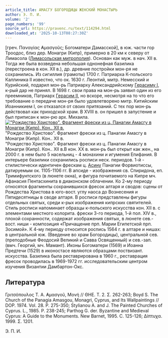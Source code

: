 ```yaml
---
article_title: АМАСГУ БОГОРОДИЦЫ ЖЕНСКИЙ МОНАСТЫРЬ
author: Э. П. И.
volume: '2'
page_numbers: '99'
source_url: https://pravenc.ru/text/114294.html
downloaded_at: '2025-10-13T08:27:30Z'
---
```


[греч. Παναγίας ̓Αμασγοῦς; Богоматери Дамасской], в юж. части гор Троодос, близ дер. Монагри (Кипр), примерно в 20 км к северу от Лимасола ([Лимасольская митрополия](<https://pravenc.ru/text/Лимасольская митрополия.html>)). Основан как муж. в нач. XII в. Тогда же была возведена небольшая однонефная базилика (перестроена в кон. XII в.), др. древние постройки мон-ря не сохранились. Из сигиллия (грамоты) 1700 г. Патриарха К-польского Каллиника II известно, что ок. 1630 г. Леонтий, митр. Немесский и Курийский, подарил мон-рь Патриарху Александрийскому [Герасиму I](<https://pravenc.ru/text/Герасиму I.html>), к-рый дар не принял. В 1698 г. свои права на мон-рь заявил один из его преемников, Патриарх [Герасим II](<https://pravenc.ru/text/Герасим II.html>), но вскоре, несмотря на то что его требование о передаче мон-ря было удовлетворено митр. Китийским Иоанникием I, он отказался от своих притязаний. С тех пор мон-рь действовал как приходской храм. В XVIII в. он пришел в запустение и был приписан к мон-рю арх. Михаила.[![&quot;Рождество Христово&quot;. Фрагмент фрески из ц. Панагии Амасгу в Монагри (Кипр). Кон.. XII в.](https://pravenc.ru/data/898/447/1234/i200.jpg "Кликните для увеличения картинки")](https://pravenc.ru/data/898/447/1234/i400.jpg)"Рождество Христово". Фрагмент фрески из ц. Панагии Амасгу в Монагри (Кипр). Кон.. XII в.  
"Рождество Христово". Фрагмент фрески из ц. Панагии Амасгу в Монагри (Кипр). Кон.. XII в.В кон. XX в. мон-рь был открыт как жен., на 2000 г. в нем было 5 насельниц - 4 монахини и игумения Епифания. В интерьере базилики сохранились росписи неск. периодов. 1-й - стилистически идентичен фрескам ц. [Асину](https://pravenc.ru/text/Асину.html) Панагии Форвиотиссы, датируемым ок. 1105-1106 гг. В апсиде - изображения св. Спиридона, еп. Тримифунтского (в люнете окна), и фигура почитаемого на Кипре мч. Афанасия Пентасхинита в диаконском облачении. Ко 2-му периоду относятся фрагменты сохранившихся фресок алтаря и сводов: сцены от Рождества Христова в юго-вост. углу наоса до Вознесения и Пятидесятницы в своде алтаря. В росписи представлены фигуры отдельных святых, среди к-рых изображения кипрских святителей. Стиль росписи напоминает образцы к-польского искусства кон. ХII в. с элементами местного колорита. фрески 3-го периода, 1-й пол. XIV в., плохой сохранности, содержат изображения святых, в люнете сев.-вост. ниши - композиция «Причащение прп. Марии Египетской прп. Зосимой». К 4-му периоду относится роспись 1564 г. в алтаре и нишах: в центральной юж. (Введение во храм Богородицы), центральной сев. (преподобные Феодосий Великий и Савва Освященный) и сев.-зап. (вмч. Георгий, мч. Мамант). Иконы Богоматери (1569) и Иоанна Предтечи (1529) в иконостасе являются образцами поствизант. искусства. Базилика была реставрирована в 1960 г., реставрация фресок проводилась в 1969-1972 гг. исследовательским центром изучения Византии Дамбартон-Окс.

## Литература

Γριτσόπουλος Τ. Α. ̓Αμασγοῦ, Μονή // ΘΗΕ. Τ. 2. Σ. 262-263; Boyd S. The Church of the Panagia Amasgou, Monagri, Cyprus, and Its Wallpaintings // DOP. 1974. Vol. 28. P. 275-350; Stylianou A. and J. The Painted Churches of Cyprus. L., 1985. P. 238-245; Parthog G. der. Byzantine and Medieval Cyprus: A Guide to the Monuments. New Barnet, 1995. C. 125-126; Δίπτυχα. 1999. Σ. 1201.

Э. П. И.
